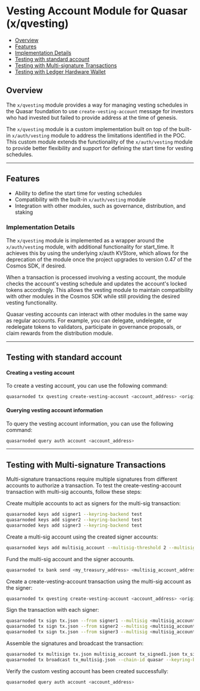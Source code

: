 # Vesting Account Module for Quasar (x/qvesting)

- [Overview](#overview)
- [Features](#features)
- [Implementation Details](#implementation-details)
- [Testing with standard account](#testing-with-standard-account)
- [Testing with Multi-signature Transactions](#testing-with-multi-signature-transactions)
- [Testing with Ledger Hardware Wallet](#testing-with-ledger-hardware-wallet)

## Overview

The `x/qvesting` module provides a way for managing vesting schedules in the Quasar foundation to
use `create-vesting-account` message for investors who had invested but failed to provide address at the time of
genesis.

The `x/qvesting` module is a custom implementation built on top of the built-in `x/auth/vesting` module to address the
limitations identified in the POC. This custom module extends the functionality of the `x/auth/vesting` module to
provide better flexibility and support for defining the start time for vesting schedules.

-----

## Features

- Ability to define the start time for vesting schedules
- Compatibility with the built-in `x/auth/vesting` module
- Integration with other modules, such as governance, distribution, and staking

### Implementation Details

The `x/qvesting` module is implemented as a wrapper around the `x/auth/vesting` module, with additional functionality
for start_time. It achieves this by using the underlying x/auth KVStore, which allows for the deprecation of the module
once the project upgrades to version 0.47 of the Cosmos SDK, if desired.

When a transaction is processed involving a vesting account, the module checks the account's vesting schedule and
updates the account's locked tokens accordingly. This allows the vesting module to maintain compatibility with
other modules in the Cosmos SDK while still providing the desired vesting functionality.

Quasar vesting accounts can interact with other modules in the same way as regular accounts. For example, you can
delegate, undelegate, or redelegate tokens to validators, participate in governance proposals, or claim rewards from the
distribution module.

-----

## Testing with standard account

#### Creating a vesting account

To create a vesting account, you can use the following command:

```bash
quasarnoded tx qvesting create-vesting-account <account_address> <original_vesting> <start_time> <end_time> --from my_treasury --chain-id quasar --keyring-backend test
```

#### Querying vesting account information

To query the vesting account information, you can use the following command:

```bash
quasarnoded query auth account <account_address>
```

-----

## Testing with Multi-signature Transactions

Multi-signature transactions require multiple signatures from different accounts to authorize a transaction. To test the
create-vesting-account transaction with multi-sig accounts, follow these steps:

Create multiple accounts to act as signers for the multi-sig transaction:
```bash
quasarnoded keys add signer1 --keyring-backend test
quasarnoded keys add signer2 --keyring-backend test
quasarnoded keys add signer3 --keyring-backend test
```

Create a multi-sig account using the created signer accounts:
```bash
quasarnoded keys add multisig_account --multisig-threshold 2 --multisig "signer1,signer2,signer3" --keyring-backend test
```

Fund the multi-sig account and the signer accounts.
```bash
quasarnoded tx bank send <my_treasury_address> <multisig_account_address> 1000uqsr --from my_treasury --chain-id quasar --keyring-backend test
```

Create a create-vesting-account transaction using the multi-sig account as the signer:
```bash
quasarnoded tx qvesting create-vesting-account <account_address> <original_vesting> <start_time> <end_time> --from multisig_account --chain-id quasar --keyring-backend test --generate-only > tx.json
```

Sign the transaction with each signer:
```bash
quasarnoded tx sign tx.json --from signer1 --multisig <multisig_account_address> --chain-id quasar --keyring-backend test --output-document tx_signed1.json
quasarnoded tx sign tx.json --from signer2 --multisig <multisig_account_address> --chain-id quasar --keyring-backend test --output-document tx_signed2.json
quasarnoded tx sign tx.json --from signer3 --multisig <multisig_account_address> --chain-id quasar --keyring-backend test --output-document tx_signed3.json
```

Assemble the signatures and broadcast the transaction:
```bash
quasarnoded tx multisign tx.json multisig_account tx_signed1.json tx_signed2.json tx_signed3.json --chain-id quasar --keyring-backend test > tx_multisig.json
quasarnoded tx broadcast tx_multisig.json --chain-id quasar --keyring-backend test -y
```

Verify the custom vesting account has been created successfully:
```bash
quasarnoded query auth account <account_address>
```
